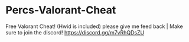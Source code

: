 # Percs-Valorant-Cheat
Free Valorant Cheat! (Hwid is included) please give me feed back | Make sure to join the discord! https://discord.gg/m7vRhQDsZU

